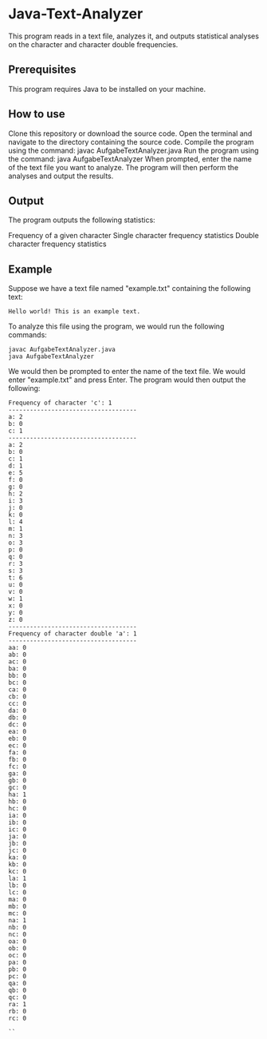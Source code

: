 # Java-Text-Analyzer
This program reads in a text file, analyzes it, and outputs statistical analyses on the character and character double frequencies.

## Prerequisites
This program requires Java to be installed on your machine.

## How to use
Clone this repository or download the source code.
Open the terminal and navigate to the directory containing the source code.
Compile the program using the command: javac AufgabeTextAnalyzer.java
Run the program using the command: java AufgabeTextAnalyzer
When prompted, enter the name of the text file you want to analyze. The program will then perform the analyses and output the results.

## Output
The program outputs the following statistics:

Frequency of a given character
Single character frequency statistics
Double character frequency statistics

## Example
Suppose we have a text file named "example.txt" containing the following text:
```
Hello world! This is an example text.
```
To analyze this file using the program, we would run the following commands:
```
javac AufgabeTextAnalyzer.java
java AufgabeTextAnalyzer

```

We would then be prompted to enter the name of the text file. We would enter "example.txt" and press Enter. The program would then output the following:

```
Frequency of character 'c': 1
------------------------------------
a: 2
b: 0
c: 1
------------------------------------
a: 2
b: 0
c: 1
d: 1
e: 5
f: 0
g: 0
h: 2
i: 3
j: 0
k: 0
l: 4
m: 1
n: 3
o: 3
p: 0
q: 0
r: 3
s: 3
t: 6
u: 0
v: 0
w: 1
x: 0
y: 0
z: 0
------------------------------------
Frequency of character double 'a': 1
------------------------------------
aa: 0
ab: 0
ac: 0
ba: 0
bb: 0
bc: 0
ca: 0
cb: 0
cc: 0
da: 0
db: 0
dc: 0
ea: 0
eb: 0
ec: 0
fa: 0
fb: 0
fc: 0
ga: 0
gb: 0
gc: 0
ha: 1
hb: 0
hc: 0
ia: 0
ib: 0
ic: 0
ja: 0
jb: 0
jc: 0
ka: 0
kb: 0
kc: 0
la: 1
lb: 0
lc: 0
ma: 0
mb: 0
mc: 0
na: 1
nb: 0
nc: 0
oa: 0
ob: 0
oc: 0
pa: 0
pb: 0
pc: 0
qa: 0
qb: 0
qc: 0
ra: 1
rb: 0
rc: 0

``

